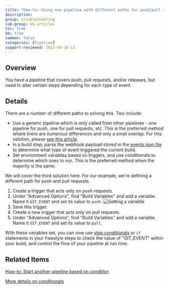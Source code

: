 ```yaml
---
title: "How-to: Using one pipeline with different paths for push/pull requests/release"
description: 
group: troubleshooting
sub-group: kb-articles
toc: true
kb: true
common: false
categories: [Pipeline]
support-reviewed: 2023-04-18 LG
---
```


## Overview

You have a pipeline that covers push, pull requests, and/or releases, but need to alter certain steps depending for each type of event.

## Details

There are a number of different paths to solving this. Two include:

* Use a generic pipeline which is only called from other pipelines - one pipeline for push, one for pull requests, etc. This is the preferred method where there are numerous differences and only a small overlap. For this solution, please [see this article]({{site.baseurl}}/docs/troubleshooting/kb-articles/start-another-pipeline-based-on-condition/).
* In a build step, parse the webhook payload stored in the [events.json file]({{site.baseurl}}/docs/pipelines/triggers/git-triggers/#accessing-directly-the-webhook-content-of-the-trigger) to determine what type of event triggered the current build.
* Set environment variables based on triggers, and use conditionals to determine which ones to run. This is the preferred method when the majority is the same.

We will cover the third solution here. For our example, we're defining a
different path for push and pull requests.

1. Create a trigger that acts only on push requests.
2. Under "Advanced Options", find "Build Variables" and add a variable. Name it `GIT_EVENT` and set its value to `push`. ![Setting a variable]({{site.baseurl}}/images/troubleshooting/set-variable.png)
3. Save this trigger.
4. Create a new trigger that acts only on pull requests.
5. Under "Advanced Options", find "Build Variables" and add a variable. Name it `GIT_EVENT` and set its value to `pull`.

With these variables set, you can now use [step conditionals]({{site.baseurl}}/docs/pipelines/conditional-execution-of-steps/) or `if` statements in your freestyle steps to check the value of "GIT_EVENT" within your build, and control the flow of your pipeline at run time.

## Related Items

[How-to: Start another pipeline based on condition]({{site.baseurl}}/docs/troubleshooting/kb-articles/start-another-pipeline-based-on-condition/)

[More details on conditionals]({{site.baseurl}}/docs/pipelines/conditional-execution-of-steps/)
